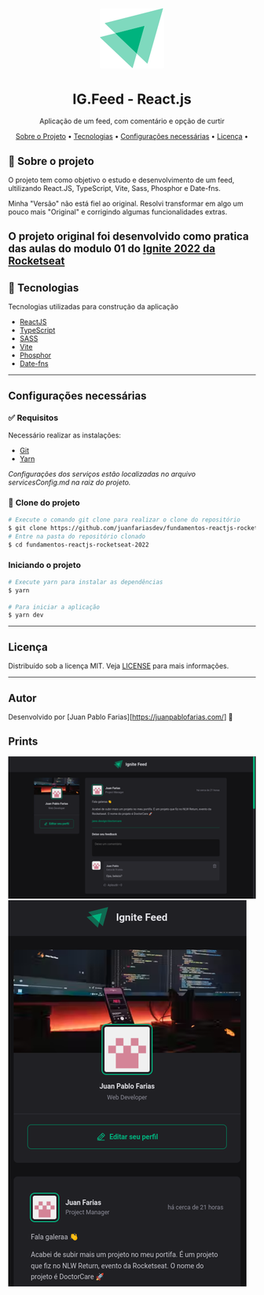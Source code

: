 <h1 align="center">
  <img alt="Logo" src="./documentation/assets/logo.svg" alt="ig.Feed">
</h1>

<h1 align="center">
    IG.Feed - React.js
</h1>
<p align="center">Aplicação de um feed, com comentário e opção de curtir</p>


<p align="center">
 <a href="#sobre-o-projeto">Sobre o Projeto</a> •
 <a href="#tecnologias">Tecnologias</a> •
 <a href="#configurações-necessárias">Configurações necessárias</a> •
 <a href="#licença">Licença</a> •
</p>

## 🎯 Sobre o projeto

O projeto tem como objetivo o estudo e desenvolvimento de um feed, ultilizando React.JS, TypeScript, Vite, Sass, Phosphor e Date-fns.

Minha "Versão" não está fiel ao original. Resolvi transformar em algo um pouco mais "Original" e corrigindo algumas funcionalidades extras.

O projeto original foi desenvolvido como pratica das aulas do modulo 01 do [Ignite 2022 da Rocketseat](https://rocketseat.com.br/)
---

## 🚀 Tecnologias

Tecnologias utilizadas para construção da aplicação

- [ReactJS](https://reactjs.org/)
- [TypeScript](https://www.typescriptlang.org/)
- [SASS](https://sass-lang.com/)
- [Vite](https://vitejs.dev/)
- [Phosphor](https://phosphoricons.com/)
- [Date-fns](https://date-fns.org/)
---

## Configurações necessárias

### ✅ **Requisitos**

Necessário realizar as instalações:

- [Git](https://git-scm.com/)
- [Yarn](https://classic.yarnpkg.com)


*Configurações dos serviços estão localizadas no arquivo servicesConfig.md na raiz do projeto.*

### 🏁 **Clone do projeto**

```bash
# Execute o comando git clone para realizar o clone do repositório
$ git clone https://github.com/juanfariasdev/fundamentos-reactjs-rocketseat-2022.git
# Entre na pasta do repositório clonado
$ cd fundamentos-reactjs-rocketseat-2022
```

### **Iniciando o projeto**

```bash
# Execute yarn para instalar as dependências
$ yarn

# Para iniciar a aplicação
$ yarn dev

```

---

## Licença

Distribuído sob a licença MIT. Veja [LICENSE](LICENSE) para mais informações.

---

## Autor
Desenvolvido por [Juan Pablo Farias][https://juanpablofarias.com/] 👋


## Prints
![Screenshots](documentation/assets/feed.png)
![Screenshots](documentation/assets/feed-mobile.png)
